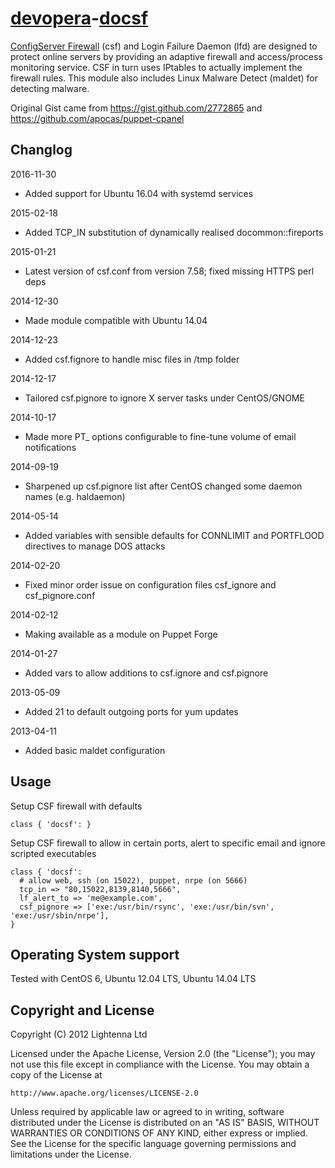 [devopera](http://devopera.com)-[docsf](http://devopera.com/module/docsf)
==============

[ConfigServer Firewall](http://configserver.com/cp/csf.html) (csf) and Login Failure Daemon (lfd) are designed to protect online servers by providing an adaptive firewall and access/process monitoring service.  CSF in turn uses IPtables to actually implement the firewall rules.  This module also includes Linux Malware Detect (maldet) for detecting malware.

Original Gist came from https://gist.github.com/2772865 and https://github.com/apocas/puppet-cpanel

Changlog
--------

2016-11-30

  * Added support for Ubuntu 16.04 with systemd services

2015-02-18

  * Added TCP_IN substitution of dynamically realised docommon::fireports

2015-01-21

  * Latest version of csf.conf from version 7.58; fixed missing HTTPS perl deps

2014-12-30

  * Made module compatible with Ubuntu 14.04

2014-12-23

  * Added csf.fignore to handle misc files in /tmp folder

2014-12-17

  * Tailored csf.pignore to ignore X server tasks under CentOS/GNOME

2014-10-17

  * Made more PT_ options configurable to fine-tune volume of email notifications

2014-09-19

  * Sharpened up csf.pignore list after CentOS changed some daemon names (e.g. haldaemon)

2014-05-14

  * Added variables with sensible defaults for CONNLIMIT and PORTFLOOD directives to manage DOS attacks

2014-02-20

  * Fixed minor order issue on configuration files csf_ignore and csf_pignore.conf

2014-02-12

  * Making available as a module on Puppet Forge

2014-01-27

  * Added vars to allow additions to csf.ignore and csf.pignore

2013-05-09

  * Added 21 to default outgoing ports for yum updates

2013-04-11

  * Added basic maldet configuration

Usage
-----

Setup CSF firewall with defaults

    class { 'docsf': }

Setup CSF firewall to allow in certain ports, alert to specific email and ignore scripted executables

    class { 'docsf':
      # allow web, ssh (on 15022), puppet, nrpe (on 5666)
      tcp_in => "80,15022,8139,8140,5666",
      lf_alert_to => 'me@example.com',
      csf_pignore => ['exe:/usr/bin/rsync', 'exe:/usr/bin/svn', 'exe:/usr/sbin/nrpe'],
    }

Operating System support
------------------------

Tested with CentOS 6, Ubuntu 12.04 LTS, Ubuntu 14.04 LTS

Copyright and License
---------------------

Copyright (C) 2012 Lightenna Ltd

Licensed under the Apache License, Version 2.0 (the "License");
you may not use this file except in compliance with the License.
You may obtain a copy of the License at

    http://www.apache.org/licenses/LICENSE-2.0

Unless required by applicable law or agreed to in writing, software
distributed under the License is distributed on an "AS IS" BASIS,
WITHOUT WARRANTIES OR CONDITIONS OF ANY KIND, either express or implied.
See the License for the specific language governing permissions and
limitations under the License.
